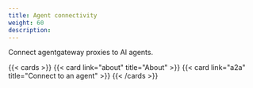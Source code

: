 ```yaml
---
title: Agent connectivity
weight: 60
description:
---
```


Connect agentgateway proxies to AI agents. 

{{< cards >}}
{{< card link="about" title="About" >}}
{{< card link="a2a" title="Connect to an agent" >}}
{{< /cards >}}